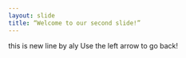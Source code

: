 ```yaml
---
layout: slide
title: “Welcome to our second slide!”
---
```

this is new line by aly
Use the left arrow to go back!
